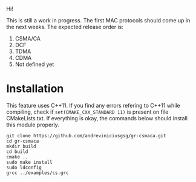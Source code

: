 Hi! 

This is still a work in progress. The first MAC protocols should come up in the next weeks. The expected release order is:

1. CSMA/CA
2. DCF
3. TDMA
4. CDMA
5. Not defined yet

# Installation

This feature uses C++11. If you find any errors refering to C++11 while compiling, check if `set(CMAKE_CXX_STANDARD 11)` is present on file CMakeLists.txt. If everything is okay, the commands below should install this module properly.

`git clone https://github.com/andreviniciusgsg/gr-csmaca.git` <br />
`cd gr-csmaca` <br />
`mkdir build` <br />
`cd build` <br />
`cmake ..` <br />
`sudo make install` <br />
`sudo ldconfig` <br />
`grcc ../examples/cs.grc`
